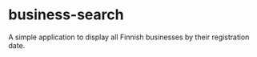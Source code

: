 # business-search
A simple application to display all Finnish businesses by their registration date.

